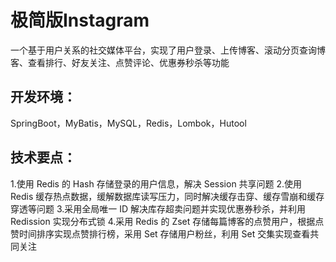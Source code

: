 # 极简版Instagram
一个基于用户关系的社交媒体平台，实现了用户登录、上传博客、滚动分页查询博客、查看排行、好友关注、点赞评论、优惠券秒杀等功能
## 开发环境：
SpringBoot，MyBatis，MySQL，Redis，Lombok，Hutool
## 技术要点：
1.使用 Redis 的 Hash 存储登录的用户信息，解决 Session 共享问题
2.使用 Redis 缓存热点数据，缓解数据库读写压力，同时解决缓存击穿、缓存雪崩和缓存穿透等问题
3.采用全局唯一 ID 解决库存超卖问题并实现优惠券秒杀，并利用 Redission 实现分布式锁
4.采用 Redis 的 Zset 存储每篇博客的点赞用户，根据点赞时间排序实现点赞排行榜，采用 Set 存储用户粉丝，利用 Set 交集实现查看共同关注
